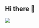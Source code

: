 ## Hi there 👋


<img src="https://miro.medium.com/v2/resize:fit:1400/1*qdAW1TjCN57h1lbuuzvchg.gif"/>

